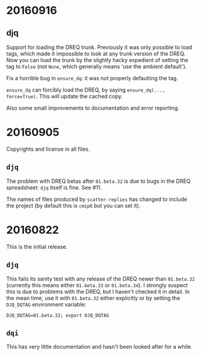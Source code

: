 <!-- (C) British Crown Copyright 2016, Met Office.
     See LICENSE.md in the top directory for license details. -->

# 20160916

## djq
Support for loading the DREQ trunk.  Previously it was only possible
to load tags, which made it impossible to look at any trunk version of
the DREQ.  Now you can load the trunk by the slightly hacky expedient
of setting the tag to `False` (not `None`, which generally means 'use
the ambient default').

Fix a horrible bug in `ensure_dq`: it was not properly defaulting the
tag.

`ensure_dq` can forcibly load the DREQ, by saying `ensure_dq(...,
force=True)`.  This will update the cached copy.

Also some small improvements to documentation and error reporting.

# 20160905
Copyrights and license in all files.

## `djq`
The problem with DREQ betas after `01.beta.32` is due to bugs in the
DREQ spreadsheet: `djq` itself is fine.  See #11.

The names of files produced by `scatter-replies` has changed to
include the project (by default this is `cmip6` but you can set it).

# 20160822
This is the initial release.

## `djq`
This fails its sanity test with any release of the DREQ newer than
`01.beta.32` (currently this means either `01.beta.33` or
`01.beta.34`).  I strongly suspect this is due to problems with the
DREQ, but I haven't checked it in detail.  In the mean time, use it
with `01.beta.32` either explicitly or by setting the `DJQ_DQTAG`
environment variable:

```
DJQ_DQTAG=01.beta.32; export DJQ_DQTAG
```

## `dqi`
This has very little documentation and hasn't been looked after for a
while.